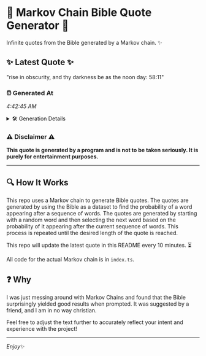 # 📖 Markov Chain Bible Quote Generator 📖

Infinite quotes from the Bible generated by a Markov chain. ✨

## ✨ Latest Quote ✨
"rise in obscurity, and thy darkness be as the noon day: 58:11"

### ⏰ Generated At
*4:42:45 AM*

<details>
    <summary>🛠️ Generation Details</summary>
    <p>
        <strong>🌱 Seed:</strong> rise<br>
        <strong>🔄 Iterations:</strong> 11<br>
        <strong>📜 Context History:</strong><br>[ rise ]: in<br>[ rise, in ]: obscurity,<br>[ rise, in, obscurity, ]: and<br>[ rise, in, obscurity,, and ]: thy<br>[ rise, in, obscurity,, and, thy ]: darkness<br>[ rise, in, obscurity,, and, thy, darkness ]: be<br>[ in, obscurity,, and, thy, darkness, be ]: as<br>[ obscurity,, and, thy, darkness, be, as ]: the<br>[ and, thy, darkness, be, as, the ]: noon<br>[ thy, darkness, be, as, the, noon ]: day:<br>[ darkness, be, as, the, noon, day: ]: 58:11<br>
    </p>
</details>

### ⚠️ Disclaimer ⚠️
**This quote is generated by a program and is not to be taken seriously. It is purely for entertainment purposes.**

---

## 🔍 How It Works

This repo uses a Markov chain to generate Bible quotes. The quotes are generated by using the Bible as a dataset to find the probability of a word appearing after a sequence of words. The quotes are generated by starting with a random word and then selecting the next word based on the probability of it appearing after the current sequence of words. This process is repeated until the desired length of the quote is reached.

This repo will update the latest quote in this README every 10 minutes. ⏳

All code for the actual Markov chain is in `index.ts`.

## ❓ Why

I was just messing around with Markov Chains and found that the Bible surprisingly yielded good results when prompted. 
It was suggested by a friend, and I am in no way christian.

Feel free to adjust the text further to accurately reflect your intent and experience with the project!

---

*Enjoy*✨
